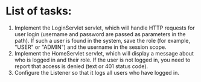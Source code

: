 # List of tasks:
1. Implement the LoginServlet servlet, which will handle HTTP requests for user login (username and password are passed as parameters in the path). If such a user is found in the system, save the role (for example, "USER" or "ADMIN") and the username in the session scope.
2. Implement the HomeServlet servlet, which will display a message about who is logged in and their role. If the user is not logged in, you need to report that access is denied (text or 401 status code).
3. Configure the Listener so that it logs all users who have logged in.
